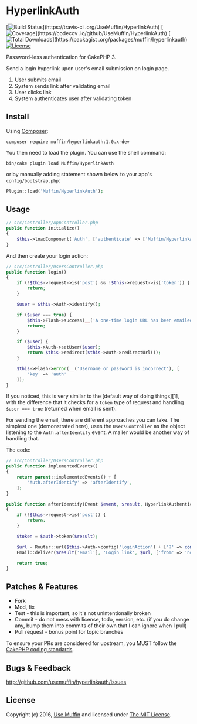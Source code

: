 # HyperlinkAuth

[![Build Status](https://img.shields.io/travis/UseMuffin/HyperlinkAuth/master.svg?style=flat-square)](https://travis-ci
.org/UseMuffin/HyperlinkAuth)
[![Coverage](https://img.shields.io/codecov/c/github/UseMuffin/HyperlinkAuth.svg?style=flat-square)](https://codecov
.io/github/UseMuffin/HyperlinkAuth)
[![Total Downloads](https://img.shields.io/packagist/dt/muffin/hyperlinkauth.svg?style=flat-square)](https://packagist
.org/packages/muffin/hyperlinkauth)
[![License](https://img.shields.io/badge/license-MIT-blue.svg?style=flat-square)](LICENSE)

Password-less authentication for CakePHP 3.

Send a login hyperlink upon user's email submission on login page. 

1. User submits email
2. System sends link after validating email
3. User clicks link
4. System authenticates user after validating token

## Install

Using [Composer][composer]:

```
composer require muffin/hyperlinkauth:1.0.x-dev
```

You then need to load the plugin. You can use the shell command:

```
bin/cake plugin load Muffin/HyperlinkAuth
```

or by manually adding statement shown below to your app's `config/bootstrap.php`:

```php
Plugin::load('Muffin/HyperlinkAuth');
```

## Usage

```php
// src/Controller/AppController.php
public function initialize()
{
    $this->loadComponent('Auth', ['authenticate' => ['Muffin/HyperlinkAuth.Hyperlink']]);
}
```

And then create your login action:

```php
// src/Controller/UsersController.php
public function login()
{
    if (!$this->request->is('post') && !$this->request->is('token')) {
        return;
    }

    $user = $this->Auth->identify();

    if ($user === true) {
        $this->Flash->success(__('A one-time login URL has been emailed to you'));
        return;
    }

    if ($user) {
        $this->Auth->setUser($user);
        return $this->redirect($this->Auth->redirectUrl());
    }

    $this->Flash->error(__('Username or password is incorrect'), [
        'key' => 'auth'
    ]);
}
```

If you noticed, this is very similar to the [default way of doing things][1], with the difference
that it checks for a `token` type of request and handling `$user === true` (returned when email
is sent).

For sending the email, there are different approaches you can take. The simplest one (demonstrated 
here), uses the `UsersController` as the object listening to the `Auth.afterIdentify` event. A mailer
would be another way of handling that.

The code:

```php
// src/Controller/UsersController.php
public function implementedEvents()
{
    return parent::implementedEvents() + [
        'Auth.afterIdentify' => 'afterIdentify',
    ];
}

public function afterIdentify(Event $event, $result, HyperlinkAuthenticate $auth)
{
    if (!$this->request->is('post')) {
        return;
    }

    $token = $auth->token($result);

    $url = Router::url($this->Auth->config('loginAction') + ['?' => compact('token')], true);
    Email::deliver($result['email'], 'Login link', $url, ['from' => 'no-reply@' . env('HTTP_HOST')]);

    return true;
}
```

## Patches & Features

* Fork
* Mod, fix
* Test - this is important, so it's not unintentionally broken
* Commit - do not mess with license, todo, version, etc. (if you do change any, bump them into commits of
their own that I can ignore when I pull)
* Pull request - bonus point for topic branches

To ensure your PRs are considered for upstream, you MUST follow the [CakePHP coding standards][standards].

## Bugs & Feedback

http://github.com/usemuffin/hyperlinkauth/issues

## License

Copyright (c) 2016, [Use Muffin][muffin] and licensed under [The MIT License][mit].

[cakephp]:http://cakephp.org
[composer]:http://getcomposer.org
[mit]:http://www.opensource.org/licenses/mit-license.php
[muffin]:http://usemuffin.com
[standards]:http://book.cakephp.org/3.0/en/contributing/cakephp-coding-conventions.html
